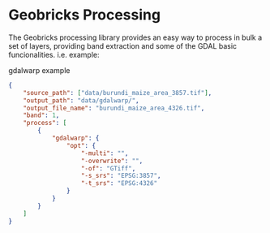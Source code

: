 Geobricks Processing
====================

The Geobricks processing library provides an easy way to process in bulk a set of layers, providing band extraction and some of the GDAL basic funcionalities. 
i.e. example:

gdalwarp example

```json
{
    "source_path": ["data/burundi_maize_area_3857.tif"],
    "output_path": "data/gdalwarp/",
    "output_file_name": "burundi_maize_area_4326.tif",
    "band": 1,
    "process": [
        {
            "gdalwarp": {
                "opt": {
                    "-multi": "",
                    "-overwrite": "",
                    "-of": "GTiff",
                    "-s_srs": "EPSG:3857",
                    "-t_srs": "EPSG:4326"
                }
            }
        }
    ]
}
```



